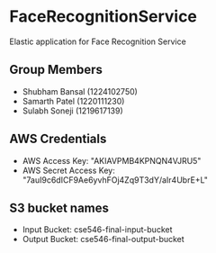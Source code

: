 # FaceRecognitionService
Elastic application for Face Recognition Service

## Group Members
- Shubham Bansal (1224102750)
- Samarth Patel (1220111230)
- Sulabh Soneji (1219617139)

## AWS Credentials
- AWS Access Key: "AKIAVPMB4KPNQN4VJRU5"
- AWS Secret Access Key: "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"

## S3 bucket names
- Input Bucket: cse546-final-input-bucket
- Output Bucket: cse546-final-output-bucket
